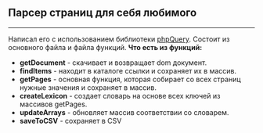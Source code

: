 Парсер страниц для себя любимого
--------------------------------
----------
Написал его с использованием библиотеки [phpQuery](https://code.google.com/archive/p/phpquery/).
Состоит из основного файла и файла функций.
**Что есть из функций:**

 - **getDocument** - скачивает и возвращает dom документ.
 - **findItems** - находит в каталоге ссылки и сохраняет их в массив.
 - **getPages** - основная функция, которая собирает со всех страниц нужные
   значения и сохраняет в массив.
 - **createLexicon** - создает словарь на основе всех ключей из массивов
   getPages.
 - **updateArrays** - обновляет массив соответствии со словарем.
 - **saveToCSV** - сохраняет в CSV
